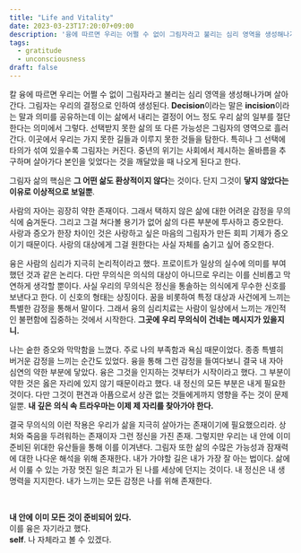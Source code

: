 ```yaml
---
title: "Life and Vitality"
date: 2023-03-23T17:20:07+09:00
description: '융에 따르면 우리는 어쩔 수 없이 그림자라고 불리는 심리 영역을 생성해나가며 살아간다. 그림자는 우리의 결정으로 인하여 생성된다. Decision이라는 말은 incision이라는 말과 의미를 공유하는데 이는 삶에서 내리는 결정이 어느 정도 우리 삶의 일부를 절단한다는 의미에서 그렇다.'
tags:
  - gratitude
  - unconsciousness
draft: false
---
```



칼 융에 따르면 우리는 어쩔 수 없이 그림자라고 불리는 심리 영역을 생성해나가며 살아간다.
그림자는 우리의 결정으로 인하여 생성된다. **Decision**이라는 말은 **incision**이라는 말과 의미를 공유하는데 이는 삶에서 내리는 결정이 어느 정도 우리 삶의 일부를 절단한다는 의미에서 그렇다.
선택받지 못한 삶의 또 다른 가능성은 그림자의 영역으로 흘러간다. 이곳에서 우리는 가지 못한 길들과 이루지 못한 것들을 탐한다.
특히나 그 선택에 타의가 섞여 있을수록 그림자는 커진다. 중년의 위기는 사회에서 제시하는 올바름을 추구하며 살아가다 본인을 잊었다는 것을 깨달았을 때 나오게 된다고 한다.

그림자 삶의 핵심은 **그 어떤 삶도 환상적이지 않다**는 것이다. 단지 그것이 **닿지 않았다는 이유로 이상적으로 보일뿐**.

사람의 자아는 굉장히 약한 존재이다. 그래서 택하지 않은 삶에 대한 어려운 감정을 무의식에 숨겨둔다.
그리고 그걸 쳐다볼 용기가 없어 삶의 다른 부분에 투사하고 증오한다.
사랑과 증오가 한장 차이인 것은 사랑하고 싶은 마음의 그림자가 만든 회피 기제가 증오이기 때문이다.
사랑의 대상에게 그걸 원한다는 사실 자체를 숨기고 싶어 증오한다.

융은 사람의 심리가 지극히 논리적이라고 했다. 프로이트가 일상의 실수에 의미를 부여했던 것과 같은 논리다.
다만 무의식은 의식의 대상이 아니므로 우리는 이를 신비롭고 막연하게 생각할 뿐이다.
사실 우리의 무의식은 정신을 통솔하는 의식에게 무수한 신호를 보낸다고 한다. 이 신호의 형태는 상징이다.
꿈을 비롯하여 특정 대상과 사건에게 느끼는 특별한 감정을 통해서 말이다. 그래서 융의 심리치료는 사람이 일상에서 느끼는 개인적인 불편함에 집중하는 것에서 시작한다.
**그곳에 우리 무의식이 건네는 메시지가 있을지니.**

나는 숱한 증오와 막막함을 느꼈다. 주로 나의 부족함과 욕심 때문이었다.
종종 특별히 버거운 감정을 느끼는 순간도 있었다. 융을 통해 그런 감정을 들여다보니 결국 내 자아 심연의 약한 부분에 닿았다.
융은 그것을 인지하는 것부터가 시작이라고 했다. 그 부분이 약한 것은 옳은 자리에 있지 않기 때문이라고 했다.
내 정신의 모든 부분은 내게 필요한 것이다. 다만 그것이 편견과 아픔으로서 상관 없는 것들에게까지 영향을 주는 것이 문제일뿐.
**내 깊은 의식 속 트라우마는 이제 제 자리를 찾아가야 한다.**

결국 무의식의 이런 작용은 우리가 삶을 지극히 살아가는 존재이기에 필요했으리라.
상처와 죽음을 두려워하는 존재이자 그런 정신을 가진 존재. 그렇지만 우리는 내 안에 이미 준비된 위대한 유산들을 통해 이를 이겨낸다.
그림자 또한 삶의 수많은 가능성과 잠재력에 대한 나다운 해석을 위해 존재한다. 내가 가야할 길은 내가 가장 잘 아는 법이다.
삶에서 이룰 수 있는 가장 멋진 일은 최고가 된 나를 세상에 던지는 것이다. 내 정신은 내 생명력을 지지한다.
내가 느끼는 모든 감정은 나를 위해 존재한다.

<br>

**내 안에 이미 모든 것이 준비되어 있다.**
<br>
이를 융은 자기라고 했다.
<br>
**self**. 나 자체라고 볼 수 있겠다.